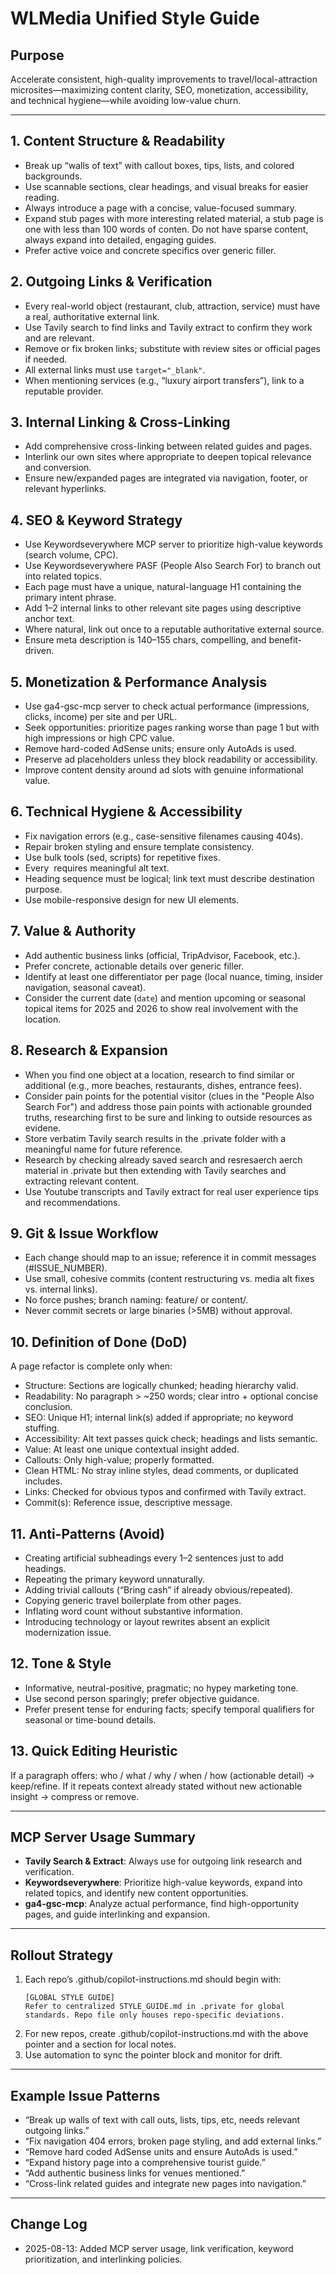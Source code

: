 
# WLMedia Unified Style Guide

## Purpose
Accelerate consistent, high-quality improvements to travel/local-attraction microsites—maximizing content clarity, SEO, monetization, accessibility, and technical hygiene—while avoiding low-value churn.

---

## 1. Content Structure & Readability
- Break up “walls of text” with callout boxes, tips, lists, and colored backgrounds.
- Use scannable sections, clear headings, and visual breaks for easier reading.
- Always introduce a page with a concise, value-focused summary.
- Expand stub pages with more interesting related material, a stub page is one with less than 100 words of conten. Do not have sparse content, always expand into detailed, engaging guides.
- Prefer active voice and concrete specifics over generic filler.


## 2. Outgoing Links & Verification
- Every real-world object (restaurant, club, attraction, service) must have a real, authoritative external link.
- Use Tavily search to find links and Tavily extract to confirm they work and are relevant.
- Remove or fix broken links; substitute with review sites or official pages if needed.
- All external links must use `target="_blank"`.
- When mentioning services (e.g., “luxury airport transfers”), link to a reputable provider.

## 3. Internal Linking & Cross-Linking
- Add comprehensive cross-linking between related guides and pages.
- Interlink our own sites where appropriate to deepen topical relevance and conversion.
- Ensure new/expanded pages are integrated via navigation, footer, or relevant hyperlinks.

## 4. SEO & Keyword Strategy
- Use Keywordseverywhere MCP server to prioritize high-value keywords (search volume, CPC).
- Use Keywordseverywhere PASF (People Also Search For) to branch out into related topics.
- Each page must have a unique, natural-language H1 containing the primary intent phrase.
- Add 1–2 internal links to other relevant site pages using descriptive anchor text.
- Where natural, link out once to a reputable authoritative external source.
- Ensure meta description is 140–155 chars, compelling, and benefit-driven.

## 5. Monetization & Performance Analysis
- Use ga4-gsc-mcp server to check actual performance (impressions, clicks, income) per site and per URL.
- Seek opportunities: prioritize pages ranking worse than page 1 but with high impressions or high CPC value.
- Remove hard-coded AdSense units; ensure only AutoAds is used.
- Preserve ad placeholders unless they block readability or accessibility.
- Improve content density around ad slots with genuine informational value.

## 6. Technical Hygiene & Accessibility
- Fix navigation errors (e.g., case-sensitive filenames causing 404s).
- Repair broken styling and ensure template consistency.
- Use bulk tools (sed, scripts) for repetitive fixes.
- Every <img> requires meaningful alt text.
- Heading sequence must be logical; link text must describe destination purpose.
- Use mobile-responsive design for new UI elements.

## 7. Value & Authority
- Add authentic business links (official, TripAdvisor, Facebook, etc.).
- Prefer concrete, actionable details over generic filler.
- Identify at least one differentiator per page (local nuance, timing, insider navigation, seasonal caveat).
- Consider the current date (`date`) and mention upcoming or seasonal topical items for 2025 and 2026 to show real involvement with the location.

## 8. Research & Expansion
- When you find one object at a location, research to find similar or additional (e.g., more beaches, restaurants, dishes, entrance fees).
- Consider pain points for the potential visitor (clues in the "People Also Search For") and address those pain points with actionable grounded truths, researching first to be sure and linking to outside resources as evidene.
- Store verbatim Tavily search results in the .private folder with a meaningful name for future reference.
- Research by checking already saved search and resresaerch aerch material in .private but then extending with Tavily searches and extracting relevant content.
- Use Youtube transcripts and Tavily extract for real user experience tips and recommendations.

## 9. Git & Issue Workflow
- Each change should map to an issue; reference it in commit messages (#ISSUE_NUMBER).
- Use small, cohesive commits (content restructuring vs. media alt fixes vs. internal links).
- No force pushes; branch naming: feature/<short-topic> or content/<page-slug>.
- Never commit secrets or large binaries (>5MB) without approval.

## 10. Definition of Done (DoD)
A page refactor is complete only when:
- Structure: Sections are logically chunked; heading hierarchy valid.
- Readability: No paragraph > ~250 words; clear intro + optional concise conclusion.
- SEO: Unique H1; internal link(s) added if appropriate; no keyword stuffing.
- Accessibility: Alt text passes quick check; headings and lists semantic.
- Value: At least one unique contextual insight added.
- Callouts: Only high-value; properly formatted.
- Clean HTML: No stray inline styles, dead comments, or duplicated includes.
- Links: Checked for obvious typos and confirmed with Tavily extract.
- Commit(s): Reference issue, descriptive message.

## 11. Anti-Patterns (Avoid)
- Creating artificial subheadings every 1–2 sentences just to add headings.
- Repeating the primary keyword unnaturally.
- Adding trivial callouts (“Bring cash” if already obvious/repeated).
- Copying generic travel boilerplate from other pages.
- Inflating word count without substantive information.
- Introducing technology or layout rewrites absent an explicit modernization issue.

## 12. Tone & Style
- Informative, neutral-positive, pragmatic; no hypey marketing tone.
- Use second person sparingly; prefer objective guidance.
- Prefer present tense for enduring facts; specify temporal qualifiers for seasonal or time-bound details.

## 13. Quick Editing Heuristic
If a paragraph offers: who / what / why / when / how (actionable detail) → keep/refine.
If it repeats context already stated without new actionable insight → compress or remove.

---

## MCP Server Usage Summary
- **Tavily Search & Extract**: Always use for outgoing link research and verification.
- **Keywordseverywhere**: Prioritize high-value keywords, expand into related topics, and identify new content opportunities.
- **ga4-gsc-mcp**: Analyze actual performance, find high-opportunity pages, and guide interlinking and expansion.

---

## Rollout Strategy
1. Each repo’s .github/copilot-instructions.md should begin with:
   ```
   [GLOBAL STYLE GUIDE]
   Refer to centralized STYLE_GUIDE.md in .private for global standards. Repo file only houses repo-specific deviations.
   ```
2. For new repos, create .github/copilot-instructions.md with the above pointer and a section for local notes.
3. Use automation to sync the pointer block and monitor for drift.

---

## Example Issue Patterns
- “Break up walls of text with call outs, lists, tips, etc, needs relevant outgoing links.”
- “Fix navigation 404 errors, broken page styling, and add external links.”
- “Remove hard coded AdSense units and ensure AutoAds is used.”
- “Expand history page into a comprehensive tourist guide.”
- “Add authentic business links for venues mentioned.”
- “Cross-link related guides and integrate new pages into navigation.”

---

## Change Log
- 2025-08-13: Added MCP server usage, link verification, keyword prioritization, and interlinking policies.
